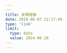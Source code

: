 ```yaml
---
​---
title: 友情链接
date: 2018-06-07 22:17:49
type: 'link'
limit:
  type: date
  value: 2024-06-20
​---
---
```

